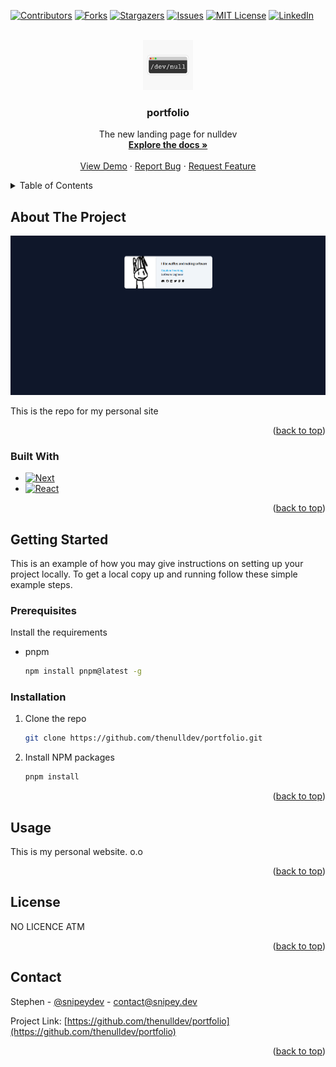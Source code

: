 <a name="readme-top"></a>

<!-- PROJECT SHIELDS -->
<!--
*** I'm using markdown "reference style" links for readability.
*** Reference links are enclosed in brackets [ ] instead of parentheses ( ).
*** See the bottom of this document for the declaration of the reference variables
*** for contributors-url, forks-url, etc. This is an optional, concise syntax you may use.
*** https://www.markdownguide.org/basic-syntax/#reference-style-links
-->
[![Contributors][contributors-shield]][contributors-url]
[![Forks][forks-shield]][forks-url]
[![Stargazers][stars-shield]][stars-url]
[![Issues][issues-shield]][issues-url]
[![MIT License][license-shield]][license-url]
[![LinkedIn][linkedin-shield]][linkedin-url]



<!-- PROJECT LOGO -->
<br />
<div align="center">
  <a href="https://github.com/thenulldev/portfolio">
    <img src="images/logo.jpg" alt="Logo" width="80" height="80">
  </a>

<h3 align="center">portfolio</h3>

  <p align="center">
    The new landing page for nulldev
    <br />
    <a href="https://github.com/thenulldev/portfolio"><strong>Explore the docs »</strong></a>
    <br />
    <br />
    <a href="https://github.com/thenulldev/portfolio">View Demo</a>
    ·
    <a href="https://github.com/thenulldev/portfolio/issues">Report Bug</a>
    ·
    <a href="https://github.com/thenulldev/portfolio/issues">Request Feature</a>
  </p>
</div>

<!-- TABLE OF CONTENTS -->
<details>
  <summary>Table of Contents</summary>
  <ol>
    <li>
      <a href="#about-the-project">About The Project</a>
      <ul>
        <li><a href="#built-with">Built With</a></li>
      </ul>
    </li>
    <li>
      <a href="#getting-started">Getting Started</a>
      <ul>
        <li><a href="#prerequisites">Prerequisites</a></li>
        <li><a href="#installation">Installation</a></li>
      </ul>
    </li>
    <li><a href="#usage">Usage</a></li>
    <li><a href="#license">License</a></li>
    <li><a href="#contact">Contact</a></li>
  </ol>
</details>

<!-- ABOUT THE PROJECT -->
## About The Project

[![Homepage Screenshot][product-screenshot]](https://thenull.dev)

This is the repo for my personal site

<p align="right">(<a href="#readme-top">back to top</a>)</p>

### Built With

* [![Next][Next.js]][Next-url]
* [![React][React.js]][React-url]

<p align="right">(<a href="#readme-top">back to top</a>)</p>

<!-- GETTING STARTED -->
## Getting Started

This is an example of how you may give instructions on setting up your project locally.
To get a local copy up and running follow these simple example steps.

### Prerequisites

Install the requirements

* pnpm
  ```sh
  npm install pnpm@latest -g
  ```
### Installation

1. Clone the repo
   ```sh
   git clone https://github.com/thenulldev/portfolio.git
   ```
2. Install NPM packages
   ```sh
   pnpm install
   ```
<p align="right">(<a href="#readme-top">back to top</a>)</p>



<!-- USAGE EXAMPLES -->
## Usage

This is my personal website. o.o

<p align="right">(<a href="#readme-top">back to top</a>)</p>

<!-- LICENSE -->
## License

NO LICENCE ATM

<p align="right">(<a href="#readme-top">back to top</a>)</p>



<!-- CONTACT -->
## Contact

Stephen - [@snipeydev](https://twitter.com/snipeydev) - contact@snipey.dev

Project Link: [https://github.com/thenulldev/portfolio](https://github.com/thenulldev/portfolio)

<p align="right">(<a href="#readme-top">back to top</a>)</p>

<!-- MARKDOWN LINKS & IMAGES -->
<!-- https://www.markdownguide.org/basic-syntax/#reference-style-links -->
[contributors-shield]: https://img.shields.io/github/contributors/thenulldev/portfolio.svg?style=for-the-badge
[contributors-url]: https://github.com/thenulldev/portfolio/graphs/contributors
[forks-shield]: https://img.shields.io/github/forks/thenulldev/portfolio.svg?style=for-the-badge
[forks-url]: https://github.com/thenulldev/portfolio/network/members
[stars-shield]: https://img.shields.io/github/stars/thenulldev/portfolio.svg?style=for-the-badge
[stars-url]: https://github.com/thenulldev/portfolio/stargazers
[issues-shield]: https://img.shields.io/github/issues/thenulldev/portfolio.svg?style=for-the-badge
[issues-url]: https://github.com/thenulldev/portfolio/issues
[license-shield]: https://img.shields.io/github/license/thenulldev/portfolio.svg?style=for-the-badge
[license-url]: https://github.com/thenulldev/portfolio/blob/master/LICENSE.txt
[linkedin-shield]: https://img.shields.io/badge/-LinkedIn-black.svg?style=for-the-badge&logo=linkedin&colorB=555
[linkedin-url]: https://linkedin.com/in/stephenfdev
[product-screenshot]: images/home.png
[Next.js]: https://img.shields.io/badge/next.js-000000?style=for-the-badge&logo=nextdotjs&logoColor=white
[Next-url]: https://nextjs.org/
[React.js]: https://img.shields.io/badge/React-20232A?style=for-the-badge&logo=react&logoColor=61DAFB
[React-url]: https://reactjs.org/
